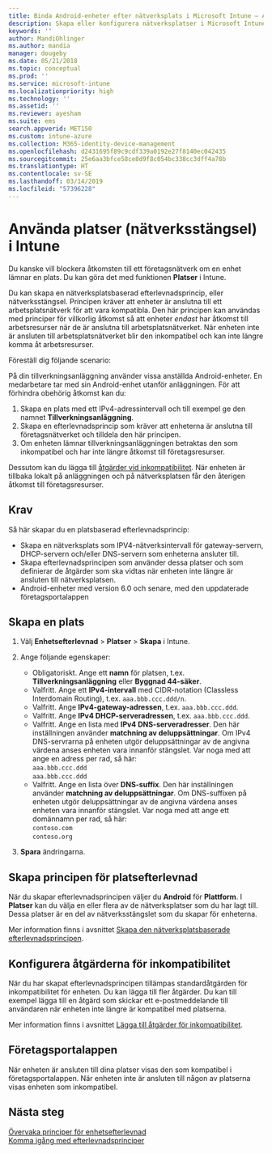```yaml
---
title: Binda Android-enheter efter nätverksplats i Microsoft Intune – Azure | Microsoft Docs
description: Skapa eller konfigurera nätverksplatser i Microsoft Intune för Android-enheter. Du kan märka enheter som inkompatibla baserat på enhetens nätverksplats. Om enheten ansluter utanför nätverksplatsen kan du blockera åtkomsten till företagsresurser.
keywords: ''
author: MandiOhlinger
ms.author: mandia
manager: dougeby
ms.date: 05/21/2018
ms.topic: conceptual
ms.prod: ''
ms.service: microsoft-intune
ms.localizationpriority: high
ms.technology: ''
ms.assetid: ''
ms.reviewer: ayesham
ms.suite: ems
search.appverid: MET150
ms.custom: intune-azure
ms.collection: M365-identity-device-management
ms.openlocfilehash: d2431695f89c9cdf339a0192e27f8140ec042435
ms.sourcegitcommit: 25e6aa3bfce58ce8d9f8c054bc338cc3dff4a78b
ms.translationtype: HT
ms.contentlocale: sv-SE
ms.lasthandoff: 03/14/2019
ms.locfileid: "57396228"
---
```

# <a name="use-locations-network-fence-in-intune"></a>Använda platser (nätverksstängsel) i Intune

Du kanske vill blockera åtkomsten till ett företagsnätverk om en enhet lämnar en plats. Du kan göra det med funktionen **Platser** i Intune. 

Du kan skapa en nätverksplatsbaserad efterlevnadsprincip, eller nätverksstängsel. Principen kräver att enheter är anslutna till ett arbetsplatsnätverk för att vara kompatibla. Den här principen kan användas med principer för villkorlig åtkomst så att enheter *endast* har åtkomst till arbetsresurser när de är anslutna till arbetsplatsnätverket. När enheten inte är ansluten till arbetsplatsnätverket blir den inkompatibel och kan inte längre komma åt arbetsresurser.

Föreställ dig följande scenario:

På din tillverkningsanläggning använder vissa anställda Android-enheter. En medarbetare tar med sin Android-enhet utanför anläggningen. För att förhindra obehörig åtkomst kan du:

1. Skapa en plats med ett IPv4-adressintervall och till exempel ge den namnet **Tillverkningsanläggning**.
2. Skapa en efterlevnadsprincip som kräver att enheterna är anslutna till företagsnätverket och tilldela den här principen.
3. Om enheten lämnar tillverkningsanläggningen betraktas den som inkompatibel och har inte längre åtkomst till företagsresurser.

Dessutom kan du lägga till [åtgärder vid inkompatibilitet](#configure-the-actions-for-noncompliance). När enheten är tillbaka lokalt på anläggningen och på nätverksplatsen får den återigen åtkomst till företagsresurser.

## <a name="prerequisites"></a>Krav

Så här skapar du en platsbaserad efterlevnadsprincip:

- Skapa en nätverksplats som IPV4-nätverksintervall för gateway-servern, DHCP-servern och/eller DNS-servern som enheterna ansluter till.
- Skapa efterlevnadsprincipen som använder dessa platser och som definierar de åtgärder som ska vidtas när enheten inte längre är ansluten till nätverksplatsen.
- Android-enheter med version 6.0 och senare, med den uppdaterade företagsportalappen

## <a name="create-a-location"></a>Skapa en plats

1. Välj **Enhetsefterlevnad** > **Platser** > **Skapa** i Intune.

2. Ange följande egenskaper:  

   - Obligatoriskt. Ange ett **namn** för platsen, t.ex. **Tillverkningsanläggning** eller **Byggnad 44-säker**.
   - Valfritt. Ange ett **IPv4-intervall** med CIDR-notation (Classless Interdomain Routing), t.ex. `aaa.bbb.ccc.ddd/n`.
   - Valfritt. Ange **IPv4-gateway-adressen**, t.ex. `aaa.bbb.ccc.ddd`.
   - Valfritt. Ange **IPv4 DHCP-serveradressen**, t.ex. `aaa.bbb.ccc.ddd`.
   - Valfritt. Ange en lista med **IPv4 DNS-serveradresser**. Den här inställningen använder **matchning av deluppsättningar**. Om IPv4 DNS-servrarna på enheten utgör deluppsättningar av de angivna värdena anses enheten vara innanför stängslet. Var noga med att ange en adress per rad, så här:  
     `aaa.bbb.ccc.ddd`  
     `aaa.bbb.ccc.ddd`
   - Valfritt. Ange en lista över **DNS-suffix**. Den här inställningen använder **matchning av deluppsättningar**. Om DNS-suffixen på enheten utgör deluppsättningar av de angivna värdena anses enheten vara innanför stängslet. Var noga med att ange ett domännamn per rad, så här:  
     `contoso.com`  
     `contoso.org`

3. **Spara** ändringarna.

## <a name="create-the-location-compliance-policy"></a>Skapa principen för platsefterlevnad

När du skapar efterlevnadsprincipen väljer du **Android** för **Plattform**. I **Platser** kan du välja en eller flera av de nätverksplatser som du har lagt till. Dessa platser är en del av nätverksstängslet som du skapar för enheterna.

Mer information finns i avsnittet [Skapa den nätverksplatsbaserade efterlevnadsprincipen](compliance-policy-create-android.md#locations).

## <a name="configure-the-actions-for-noncompliance"></a>Konfigurera åtgärderna för inkompatibilitet

När du har skapat efterlevnadsprincipen tillämpas standardåtgärden för inkompatibilitet för enheten. Du kan lägga till fler åtgärder. Du kan till exempel lägga till en åtgärd som skickar ett e-postmeddelande till användaren när enheten inte längre är kompatibel med platserna.

Mer information finns i avsnittet [Lägga till åtgärder för inkompatibilitet](actions-for-noncompliance.md).

## <a name="company-portal-app"></a>Företagsportalappen

När enheten är ansluten till dina platser visas den som kompatibel i företagsportalappen. När enheten inte är ansluten till någon av platserna visas enheten som inkompatibel.

## <a name="next-steps"></a>Nästa steg
[Övervaka principer för enhetsefterlevnad](compliance-policy-monitor.md)  
[Komma igång med efterlevnadsprinciper](device-compliance-get-started.md)
